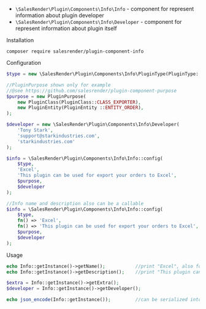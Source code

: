 - `\SalesRender\Plugin\Components\Info\Info` - component for represent information about plugin developer
- `\SalesRender\Plugin\Components\Info\Developer` - component for represent information about plugin itself

Installation
```shell script
composer require salesrender/plugin-component-info
```

Configuration
```php
$type = new \SalesRender\Plugin\Components\Info\PluginType(PluginType::MACROS);

//PluginPurpose shown only for example 
//@see https://github.com/salesrender/plugin-component-purpose
$purpose = new PluginPurpose(
    new PluginClass(PluginClass::CLASS_EXPORTER),
    new PluginEntity(PluginEntity ::ENTITY_ORDER),
);

$developer = new \SalesRender\Plugin\Components\Info\Developer(
    'Tony Stark', 
    'support@starkindustries.com', 
    'starkindustries.com'
);

$info = \SalesRender\Plugin\Components\Info\Info::config(
    $type,
    'Excel',
    'This plugin can be used for export your orders to Excel',
    $purpose,
    $developer
);

//Info name and description also can be a callable
$info = \SalesRender\Plugin\Components\Info\Info::config(
    $type,
    fn() => 'Excel',
    fn() => 'This plugin can be used for export your orders to Excel',
    $purpose,
    $developer
);
```

Usage
```php
echo Info::getInstance()->getName();           //print "Excel", also for callable
echo Info::getInstance()->getDescription();    //print "This plugin can be used for export your orders to Excel", also for callable 

$extra = Info::getInstance()->getExtra();
$developer = Info::getInstance()->getDeveloper();

echo json_encode(Info::getInstance());         //can be serialized into JSON
```